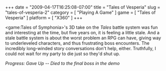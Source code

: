 +++
date = "2009-04-17T16:25:08-07:00"
title = "Tales of Vesperia"
slug = "tales-of-vesperia-2"
category = [ "Playing A Game" ]
game = [ "Tales of Vesperia" ]
platform = [ "X360" ]
+++

<game:Tales of Symphonia>'s 3D take on the <i>Tales</i> battle system was fun and interesting at the time, but five years on, it is feeling a little stale.  And a stale battle system is about the worst problem an RPG can have, giving way to underleveled characters, and thus frustrating boss encounters.  The incredibly long-winded story conversations don't help, either.  Truthfully, I could not wait for my party to die just so they'd shut up.

<i>Progress: Gave Up -- Died to the final boss in the demo</i>